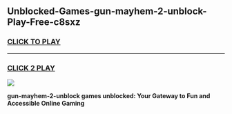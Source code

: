 
## Unblocked-Games-gun-mayhem-2-unblock-Play-Free-c8sxz
<h3>
<a href="https://premium76.site?title=gun-mayhem-2-unblock&ref=23A">CLICK TO PLAY</a></h3>
<hr>

<h3>
<a href="https://premium76.site?title=gun-mayhem-2-unblock&ref=23A">CLICK 2 PLAY</a>
  
</h3>

<a href="https://premium76.site?title=gun-mayhem-2-unblock&ref=23A"><img src="https://clearcache.store/games.png"></a>


**gun-mayhem-2-unblock games unblocked: Your Gateway to Fun and Accessible Online Gaming**
